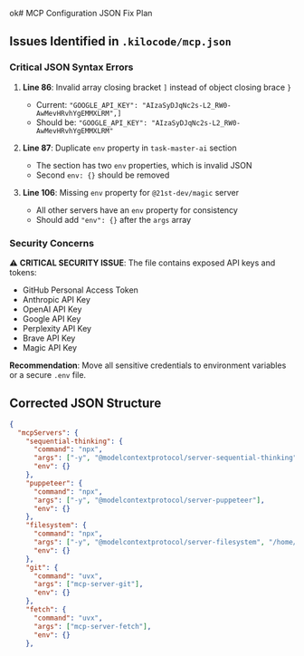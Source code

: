 ok# MCP Configuration JSON Fix Plan

## Issues Identified in `.kilocode/mcp.json`

### Critical JSON Syntax Errors

1. **Line 86**: Invalid array closing bracket `]` instead of object closing brace `}`
   - Current: `"GOOGLE_API_KEY": "AIzaSyDJqNc2s-L2_RW0-AwMevHRvhYgEMMXLRM",]`
   - Should be: `"GOOGLE_API_KEY": "AIzaSyDJqNc2s-L2_RW0-AwMevHRvhYgEMMXLRM"`

2. **Line 87**: Duplicate `env` property in `task-master-ai` section
   - The section has two `env` properties, which is invalid JSON
   - Second `env: {}` should be removed

3. **Line 106**: Missing `env` property for `@21st-dev/magic` server
   - All other servers have an `env` property for consistency
   - Should add `"env": {}` after the `args` array

### Security Concerns

⚠️ **CRITICAL SECURITY ISSUE**: The file contains exposed API keys and tokens:
- GitHub Personal Access Token
- Anthropic API Key  
- OpenAI API Key
- Google API Key
- Perplexity API Key
- Brave API Key
- Magic API Key

**Recommendation**: Move all sensitive credentials to environment variables or a secure `.env` file.

## Corrected JSON Structure

```json
{
  "mcpServers": {
    "sequential-thinking": {
      "command": "npx",
      "args": ["-y", "@modelcontextprotocol/server-sequential-thinking"],
      "env": {}
    },
    "puppeteer": {
      "command": "npx", 
      "args": ["-y", "@modelcontextprotocol/server-puppeteer"],
      "env": {}
    },
    "filesystem": {
      "command": "npx",
      "args": ["-y", "@modelcontextprotocol/server-filesystem", "/home/woody"],
      "env": {}
    },
    "git": {
      "command": "uvx",
      "args": ["mcp-server-git"],
      "env": {}
    },
    "fetch": {
      "command": "uvx", 
      "args": ["mcp-server-fetch"],
      "env": {}
    },
